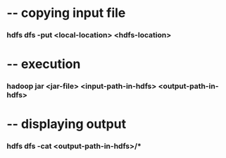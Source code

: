 

# -- copying input file
### hdfs dfs -put \<local-location> \<hdfs-location>

# -- execution
### hadoop jar \<jar-file> \<input-path-in-hdfs> \<output-path-in-hdfs>
	
# -- displaying output
### hdfs dfs -cat \<output-path-in-hdfs>/*

